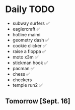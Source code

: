 # Daily TODO

- subway surfers ✅
- eaglercraft ✅
- hotline maimi
- geometry dash ✅
- cookie clicker ✅
- raise a floppa ✅
- moto x3m ✅
- stickman hook ✅
- pacman ✅
- chess ✅
- checkers
- temple run2 ✅

## Tomorrow [Sept. 16]

